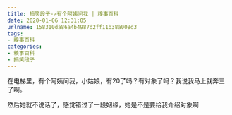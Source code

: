 ```yaml
---
title: 搞笑段子->有个阿姨问我 | 糗事百科
date: 2020-01-06 12:31:05
urlname: 158310da86a4b4987d2ff11b38a008d3
tags: 
- 糗事百科
categories:
- 糗事百科
- 搞笑段子
---
```

在电梯里，有个阿姨问我，小姑娘，有20了吗？有对象了吗？我说我马上就奔三了啊。

然后她就不说话了，感觉错过了一段姻缘，她是不是要给我介绍对象啊


